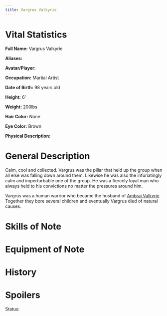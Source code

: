 ```yaml
---
title: Vargrus Valkyrie
---
```


# Vital Statistics

**Full Name:** Vargrus Valkyrie

**Aliases:**

**Avatar/Player:**

**Occupation:** Martial Artist

**Date of Birth:** 98 years old

**Height:** 6'

**Weight:** 200lbs

**Hair Color:** None

**Eye Color:** Brown

**Physical Description:**

# General Description

Calm, cool and collected. Vargrus was the pillar that held up the group when all
else was falling down around them. Likewise he was also the infuriatingly calm
and imperturbable one of the group. He was a fiercely loyal man who always held
to his convictions no matter the pressures around him.

Vargrus was a human warrior who became the husband of [Ambrai
Valkyrie](../ambrai_valkyrie). Together they bore several children and
eventually Vargrus died of natural causes.

# Skills of Note

# Equipment of Note

# History

# Spoilers

Status:
